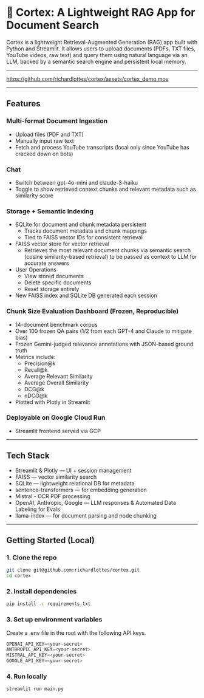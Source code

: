 # 🧠 Cortex: A Lightweight RAG App for Document Search
Cortex is a lightweight Retrieval-Augmented Generation (RAG) app built with Python and Streamlit. It allows users to upload documents (PDFs, TXT files, YouTube videos, raw text) and query them using natural language via an LLM, backed by a semantic search engine and persistent local memory.

---

https://github.com/richardlottes/cortex/assets/cortex_demo.mov

---

## Features
### Multi-format Document Ingestion
- Upload files (PDF and TXT)
- Manually input raw text
- Fetch and process YouTube transcripts (local only since YouTube has cracked down on bots)

### Chat
- Switch between gpt-4o-mini and claude-3-haiku
- Toggle to show retrieved context chunks and relevant metadata such as similarity score

### Storage + Semantic Indexing
- SQLite for document and chunk metadata persistent
    - Tracks document metadata and chunk mappings
    - Tied to FAISS vector IDs for consistent retrieval
- FAISS vector store for vector retrieval
    - Retrieves the most relevant document chunks via semantic search (cosine similarity-based retrieval) to be passed as context to LLM for accurate answers
- User Operations
    - View stored documents
    - Delete specific documents
    - Reset storage entirely 
- New FAISS index and SQLite DB generated each session

### Chunk Size Evaluation Dashboard (Frozen, Reproducible)
- 14-document benchmark corpus
- Over 100 frozen QA pairs (1/2 from each GPT-4 and Claude to mitigate bias)
- Frozen Gemini-judged relevance annotations with JSON-based ground truth
- Metrics include:
    - Precision@k
    - Recall@k
    - Average Relevant Similarity
    - Average Overall Similarity
    - DCG@k
    - nDCG@k
- Plotted with Plotly in Streamlit

### Deployable on Google Cloud Run
- Streamlit frontend served via GCP

---

## Tech Stack
- Streamlit & Plotly — UI + session management
- FAISS — vector similarity search
- SQLite — lightweight relational DB for metadata
- sentence-transformers — for embedding generation
- Mistral - OCR PDF processing
- OpenAI, Anthropic, Google — LLM responses & Automated Data Labeling for Evals
- llama-index — for document parsing and node chunking

---

## Getting Started (Local)

### 1. Clone the repo
```bash
git clone git@github.com:richardlottes/cortex.git
cd cortex
```

### 2. Install dependencies
```bash
pip install -r requirements.txt
```

### 3. Set up environment variables
Create a .env file in the root with the following API keys.
```python
OPENAI_API_KEY=<your-secret>
ANTHROPIC_API_KEY=<your-secret>
MISTRAL_API_KEY=<your-secret>
GOOGLE_API_KEY=<your-secret>
```

### 4. Run locally
```bash
streamlit run main.py
```
